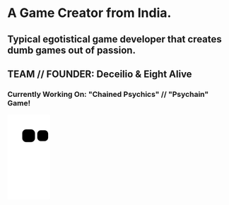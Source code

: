 
# A Game Creator from India. 
## Typical egotistical game developer that creates dumb games out of passion.
## TEAM // FOUNDER: Deceilio & Eight Alive
### Currently Working On: "Chained Psychics" // "Psychain" Game!


![Snake animation](https://github.com/AdnanxYousuf/AdnanxYousuf/blob/output/github-contribution-grid-snake.svg)
 
